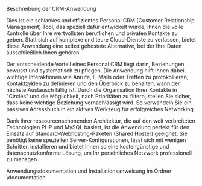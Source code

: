 Beschreibung der CRM-Anwendung

Dies ist ein schlankes und effizientes Personal CRM (Customer Relationship Management) Tool, das speziell dafür entwickelt wurde, Ihnen die volle Kontrolle über Ihre wertvollsten beruflichen und privaten Kontakte zu geben. Statt sich auf komplexe und teure Cloud-Dienste zu verlassen, bietet diese Anwendung eine selbst gehostete Alternative, bei der Ihre Daten ausschließlich Ihnen gehören.

Der entscheidende Vorteil eines Personal CRM liegt darin, Beziehungen bewusst und systematisch zu pflegen. Die Anwendung hilft Ihnen dabei, wichtige Interaktionen wie Anrufe, E-Mails oder Treffen zu protokollieren, Kontaktzyklen zu definieren und den Überblick zu behalten, wann der nächste Austausch fällig ist. Durch die Organisation Ihrer Kontakte in "Circles" und die Möglichkeit, nach Prioritäten zu filtern, stellen Sie sicher, dass keine wichtige Beziehung vernachlässigt wird. So verwandeln Sie ein passives Adressbuch in ein aktives Werkzeug für erfolgreiches Networking.

Dank ihrer ressourcenschonenden Architektur, die auf den weit verbreiteten Technologien PHP und MySQL basiert, ist die Anwendung perfekt für den Einsatz auf Standard-Webhosting-Paketen (Shared Hoster) geeignet. Sie benötigt keine speziellen Server-Konfigurationen, lässt sich mit wenigen Schritten installieren und bietet Ihnen so eine kostengünstige und datenschutzkonforme Lösung, um Ihr persönliches Netzwerk professionell zu managen.

Anwendungsdokumentation und Installationsanweisung im Ordner \documentation
